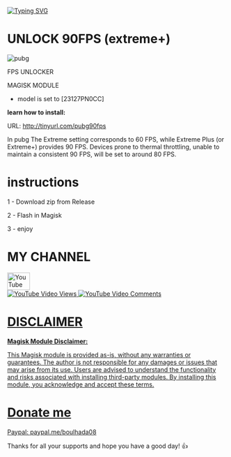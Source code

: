 
[![Typing SVG](https://readme-typing-svg.herokuapp.com?font=Orbitron&size=40&duration=4050&pause=500&color=F70000&center=true&vCenter=true&random=false&width=1000&height=70&lines=FPS+UNLOCKER;UNLOCK+MAX+FPS+IN+ANY+GAME)](https://git.io/typing-svg)

# UNLOCK 90FPS (extreme+)
![pubg](https://github.com/catsmoker/PUBG-90FPS/assets/119059457/a73e6a37-10b2-4571-860d-86705c16573d)

FPS UNLOCKER 

MAGISK MODULE

* model is set to [23127PN0CC]

**learn how to install:**

URL: http://tinyurl.com/pubg90fps

In pubg The Extreme setting corresponds to 60 FPS, while Extreme Plus (or Extreme+) provides 90 FPS.
Devices prone to thermal throttling, unable to maintain a consistent 90 FPS, will be set to around 80 FPS.

# instructions

1 - Download zip from Release

2 - Flash in Magisk

3 - enjoy

# MY CHANNEL

<a href="https://www.youtube.com/@CATSM0KER?sub_confirmation=1" target="_blank">
    <img src="https://raw.githubusercontent.com/maurodesouza/profile-readme-generator/master/src/assets/icons/social/youtube/default.svg" width="52" height="40" alt="YouTube logo"  />
<br> <!-- Add a line break for spacing --> 
    <a href="https://www.youtube.com/watch?v=pXZIm_qD2Fg"> 
        <img alt="YouTube Video Views" src="https://img.shields.io/youtube/views/pXZIm_qD2Fg?style=for-the-badge&color=blue&labelColor=0b689d"> 
        <img alt="YouTube Video Comments" src="https://img.shields.io/youtube/comments/pXZIm_qD2Fg?style=for-the-badge&color=blue&labelColor=0b689d">

# DISCLAIMER


**Magisk Module Disclaimer:**

This Magisk module is provided as-is, without any warranties or guarantees. The author is not responsible for any damages or issues that may arise from its use. Users are advised to understand the functionality and risks associated with installing third-party modules. By installing this module, you acknowledge and accept these terms.

# Donate me

Paypal: [paypal.me/boulhada08](http://paypal.me/boulhada08)

Thanks for all your supports and hope you have a good day! 👍
